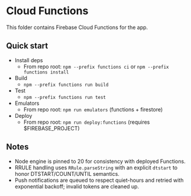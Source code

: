 # Cloud Functions

This folder contains Firebase Cloud Functions for the app.

## Quick start

- Install deps
  - From repo root: `npm --prefix functions ci` or `npm --prefix functions install`
- Build
  - `npm --prefix functions run build`
- Test
  - `npm --prefix functions run test`
- Emulators
  - From repo root: `npm run emulators` (functions + firestore)
- Deploy
  - From repo root: `npm run deploy:functions` (requires $FIREBASE_PROJECT)

## Notes

- Node engine is pinned to 20 for consistency with deployed Functions.
- RRULE handling uses `RRule.parseString` with an explicit `dtstart` to honor DTSTART/COUNT/UNTIL semantics.
- Push notifications are queued to respect quiet-hours and retried with exponential backoff; invalid tokens are cleaned up.
